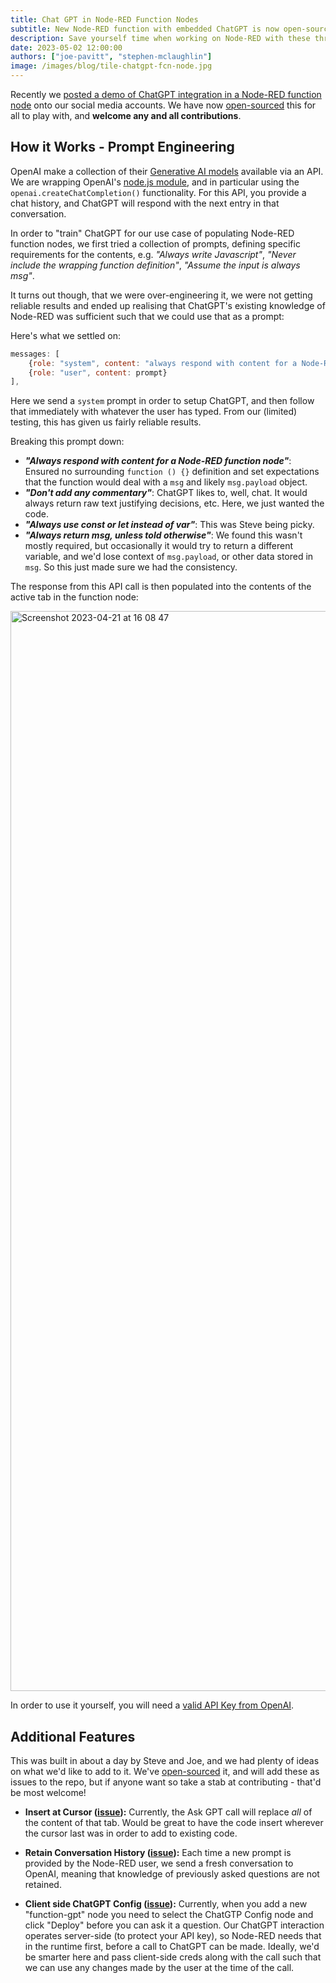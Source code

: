 ```yaml
---
title: Chat GPT in Node-RED Function Nodes
subtitle: New Node-RED function with embedded ChatGPT is now open-sourced and available to use!
description: Save yourself time when working on Node-RED with these three tips.
date: 2023-05-02 12:00:00
authors: ["joe-pavitt", "stephen-mclaughlin"]
image: /images/blog/tile-chatgpt-fcn-node.jpg
---
```


Recently we [posted a demo of ChatGPT integration in a Node-RED function node](https://www.linkedin.com/posts/flowforge_chatgpt-with-node-red-function-nodes-activity-7052725869684953088-2yOA?utm_source=share&utm_medium=member_desktop) 
onto our social media accounts. We have now <a href="https://github.com/flowforge/node-red-function-gpt" target="_blank">open-sourced</a> this for all to play with, and **welcome any and all contributions**.
<!--more-->

## How it Works - Prompt Engineering

OpenAI make a collection of their [Generative AI models](https://platform.openai.com/docs/models) available
via an API. We are wrapping OpenAI's [node.js module](https://www.npmjs.com/package/openai), and in particular
using the `openai.createChatCompletion()` functionality. For this API, you provide a chat history, and ChatGPT will
respond with the next entry in that conversation.

In order to "train" ChatGPT for our use case of populating Node-RED function nodes, we first tried a collection of prompts, defining specific
requirements for the contents, e.g. _"Always write Javascript"_, _"Never include the wrapping function definition"_,
_"Assume the input is always msg"_.

It turns out though, that we were over-engineering it, we were not getting reliable results and ended up
realising that ChatGPT's existing knowledge of Node-RED was sufficient such that we could use that as a prompt:

Here's what we settled on:

```javascript
messages: [
    {role: "system", content: "always respond with content for a Node-RED function node, and don't add any commentary, always use const or let instead of var. Always return msg, unless told otherwise."},
    {role: "user", content: prompt}
],
```

Here we send a `system` prompt in order to setup ChatGPT, and then follow that immediately with whatever the user has typed.
From our (limited) testing, this has given us fairly reliable results.

Breaking this prompt down:

- ***"Always respond with content for a Node-RED function node"***: Ensured no surrounding `function () {}` definition and set expectations that the function would deal with a `msg` and likely `msg.payload` object.
- ***"Don't add any commentary"***: ChatGPT likes to, well, chat. It would always return raw text justifying decisions, etc. Here, we just wanted the code.
- ***"Always use const or let instead of var"***: This was Steve being picky.
- ***"Always return msg, unless told otherwise"***: We found this wasn't mostly required, but occasionally it would try to return a different variable, and we'd lose context of `msg.payload`, or other data stored in `msg`. So this just made sure we had the consistency.

The response from this API call is then populated into the contents of the active tab in the function node:

<img width="1728" alt="Screenshot 2023-04-21 at 16 08 47" src="https://user-images.githubusercontent.com/99246719/233671631-fefa36c1-6db4-4392-a057-314c16fd91b7.png">

In order to use it yourself, you will need a [valid API Key from OpenAI](https://platform.openai.com/account/api-keys).

## Additional Features

This was built in about a day by Steve and Joe, and we had plenty of ideas on what we'd like to add to it. We've
[open-sourced](https://github.com/flowforge/node-red-function-gpt) it, and will add these as issues to the repo, but if anyone want so take a stab at contributing - that'd be most welcome!

- **Insert at Cursor ([issue](https://github.com/flowforge/node-red-function-gpt/issues/11)):** Currently, the Ask GPT call will replace _all_ of the content of that tab. Would be great
to have the code insert wherever the cursor last was in order to add to existing code.

- **Retain Conversation History ([issue](https://github.com/flowforge/node-red-function-gpt/issues/12)):** Each time a new prompt is provided by the Node-RED user, we send a fresh conversation to OpenAI,
meaning that knowledge of previously asked questions are not retained.

- **Client side ChatGPT Config ([issue](https://github.com/flowforge/node-red-function-gpt/issues/13)):** Currently, when you add a new "function-gpt" node you need to select the ChatGTP
Config node and click "Deploy" before you can ask it a question. Our ChatGPT interaction operates server-side (to
protect your API key), so Node-RED needs that in the runtime first, before a call to ChatGPT can be made. Ideally,
we'd be smarter here and pass client-side creds along with the call such that we can use any changes made by the
user at the time of the call.